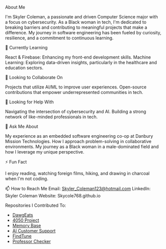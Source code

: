 About Me

I'm Skyler Coleman, a passionate and driven Computer Science major with a focus on cybersecurity. As a Black woman in tech, I'm dedicated to breaking barriers and contributing to meaningful projects that make a difference. My journey in software engineering has been fueled by curiosity, resilience, and a commitment to continuous learning.

🌱 Currently Learning

React & Firebase: Enhancing my front-end development skills.
Machine Learning: Exploring data-driven insights, particularly in the healthcare and education sectors.

👯 Looking to Collaborate On

Projects that utilize AI/ML to improve user experiences.
Open-source contributions that empower underrepresented communities in tech.

🤔 Looking for Help With

Navigating the intersection of cybersecurity and AI.
Building a strong network of like-minded professionals in tech.

💬 Ask Me About

My experience as an embedded software engineering co-op at Danbury Mission Technologies.
How I approach problem-solving in collaborative environments.
My journey as a Black woman in a male-dominated field and how I leverage my unique perspective.

⚡ Fun Fact

I enjoy reading, watching foreign films, hiking,  and drawing in charcoal when I'm not coding.

📫 How to Reach Me
Email: Skyler_Coleman123@hotmail.com
LinkedIn: Skyler Coleman
Website: Skycole768.github.io

Repositories I Contributed To:
- [DawgEats](https://github.com/tc89585/DawgEats)
- [4050 Project](https://github.com/xHiQuality/4050project)
- [Memory Base](https://github.com/sufyan360/memory_base)
- [AI Customer Support](https://github.com/sufyan360/AI_Customer_Support)
- [FindTune](https://github.com/LisaComments/FindTune)
- [Professor Checker](https://github.com/sufyan360/professor_check)
